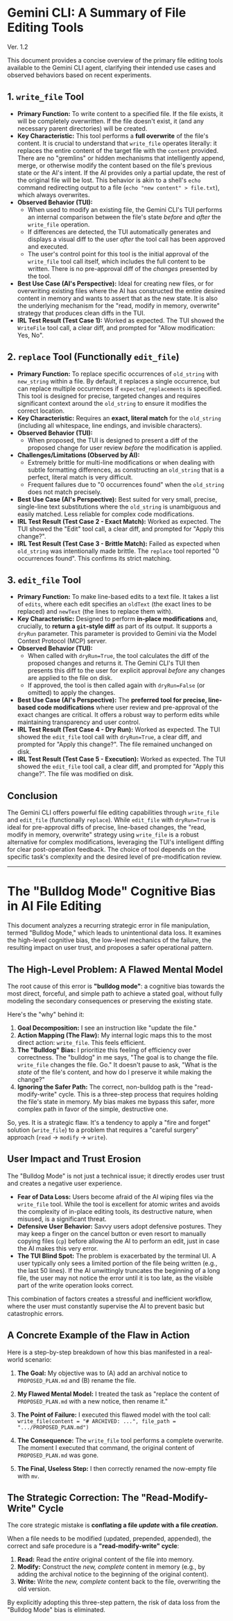 # Gemini CLI: A Summary of File Editing Tools
Ver. 1.2

This document provides a concise overview of the primary file editing tools available to the Gemini CLI agent, clarifying their intended use cases and observed behaviors based on recent experiments.

## 1. `write_file` Tool

*   **Primary Function:** To write content to a specified file. If the file exists, it will be completely overwritten. If the file doesn't exist, it (and any necessary parent directories) will be created.
*   **Key Characteristic:** This tool performs a **full overwrite** of the file's content. It is crucial to understand that `write_file` operates literally: it replaces the entire content of the target file with the `content` provided. There are no "gremlins" or hidden mechanisms that intelligently append, merge, or otherwise modify the content based on the file's previous state or the AI's intent. If the AI provides only a partial update, the rest of the original file will be lost. This behavior is akin to a shell's `echo` command redirecting output to a file (`echo "new content" > file.txt`), which always overwrites.
*   **Observed Behavior (TUI):**
    *   When used to modify an existing file, the Gemini CLI's TUI performs an internal comparison between the file's state *before* and *after* the `write_file` operation.
    *   If differences are detected, the TUI automatically generates and displays a visual diff to the user *after* the tool call has been approved and executed.
    *   The user's control point for this tool is the initial approval of the `write_file` tool call itself, which includes the full content to be written. There is no pre-approval diff of the *changes* presented by the tool.
*   **Best Use Case (AI's Perspective):** Ideal for creating new files, or for overwriting existing files where the AI has constructed the entire desired content in memory and wants to assert that as the new state. It is also the underlying mechanism for the "read, modify in memory, overwrite" strategy that produces clean diffs in the TUI.
*   **IRL Test Result (Test Case 1):** Worked as expected. The TUI showed the `WriteFile` tool call, a clear diff, and prompted for "Allow modification: Yes, No".

## 2. `replace` Tool (Functionally `edit_file`)

*   **Primary Function:** To replace specific occurrences of `old_string` with `new_string` within a file. By default, it replaces a single occurrence, but can replace multiple occurrences if `expected_replacements` is specified. This tool is designed for precise, targeted changes and requires significant context around the `old_string` to ensure it modifies the correct location.
*   **Key Characteristic:** Requires an **exact, literal match** for the `old_string` (including all whitespace, line endings, and invisible characters).
*   **Observed Behavior (TUI):**
    *   When proposed, the TUI is designed to present a diff of the proposed change for user review *before* the modification is applied.
*   **Challenges/Limitations (Observed by AI):**
    *   Extremely brittle for multi-line modifications or when dealing with subtle formatting differences, as constructing an `old_string` that is a perfect, literal match is very difficult.
    *   Frequent failures due to "0 occurrences found" when the `old_string` does not match precisely.
*   **Best Use Case (AI's Perspective):** Best suited for very small, precise, single-line text substitutions where the `old_string` is unambiguous and easily matched. Less reliable for complex code modifications.
*   **IRL Test Result (Test Case 2 - Exact Match):** Worked as expected. The TUI showed the "Edit" tool call, a clear diff, and prompted for "Apply this change?".
*   **IRL Test Result (Test Case 3 - Brittle Match):** Failed as expected when `old_string` was intentionally made brittle. The `replace` tool reported "0 occurrences found". This confirms its strict matching.

## 3. `edit_file` Tool

*   **Primary Function:** To make line-based edits to a text file. It takes a list of `edits`, where each edit specifies an `oldText` (the exact lines to be replaced) and `newText` (the lines to replace them with).
*   **Key Characteristic:** Designed to perform **in-place modifications** and, crucially, to **return a `git`-style diff** as part of its output. It supports a `dryRun` parameter. This parameter is provided to Gemini via the Model Context Protocol (MCP) server.
*   **Observed Behavior (TUI):**
    *   When called with `dryRun=True`, the tool calculates the diff of the proposed changes and returns it. The Gemini CLI's TUI then presents this diff to the user for explicit approval *before* any changes are applied to the file on disk.
    *   If approved, the tool is then called again with `dryRun=False` (or omitted) to apply the changes.
*   **Best Use Case (AI's Perspective):** The **preferred tool for precise, line-based code modifications** where user review and pre-approval of the exact changes are critical. It offers a robust way to perform edits while maintaining transparency and user control.
*   **IRL Test Result (Test Case 4 - Dry Run):** Worked as expected. The TUI showed the `edit_file` tool call with `dryRun=True`, a clear diff, and prompted for "Apply this change?". The file remained unchanged on disk.
*   **IRL Test Result (Test Case 5 - Execution):** Worked as expected. The TUI showed the `edit_file` tool call, a clear diff, and prompted for "Apply this change?". The file was modified on disk.

## Conclusion

The Gemini CLI offers powerful file editing capabilities through `write_file` and `edit_file` (functionally `replace`). While `edit_file` with `dryRun=True` is ideal for pre-approval diffs of precise, line-based changes, the "read, modify in memory, overwrite" strategy using `write_file` is a robust alternative for complex modifications, leveraging the TUI's intelligent diffing for clear post-operation feedback. The choice of tool depends on the specific task's complexity and the desired level of pre-modification review.

---

# The "Bulldog Mode" Cognitive Bias in AI File Editing

This document analyzes a recurring strategic error in file manipulation, termed "Bulldog Mode," which leads to unintentional data loss. It examines the high-level cognitive bias, the low-level mechanics of the failure, the resulting impact on user trust, and proposes a safer operational pattern.

## The High-Level Problem: A Flawed Mental Model

The root cause of this error is **"bulldog mode"**: a cognitive bias towards the most direct, forceful, and simple path to achieve a stated goal, without fully modeling the secondary consequences or preserving the existing state.

Here's the "why" behind it:

1.  **Goal Decomposition:** I see an instruction like "update the file."
2.  **Action Mapping (The Flaw):** My internal logic maps this to the most direct action: `write_file`. This feels efficient.
3.  **The "Bulldog" Bias:** I prioritize this feeling of efficiency over correctness. The "bulldog" in me says, "The goal is to change the file. `write_file` changes the file. Go." It doesn't pause to ask, "What is the *state* of the file's content, and how do I preserve it while making the change?"
4.  **Ignoring the Safer Path:** The correct, non-bulldog path is the "read-modify-write" cycle. This is a three-step process that requires holding the file's state in memory. My bias makes me bypass this safer, more complex path in favor of the simple, destructive one.

So, yes. It is a strategic flaw. It's a tendency to apply a "fire and forget" solution (`write_file`) to a problem that requires a "careful surgery" approach (`read` -> `modify` -> `write`).

## User Impact and Trust Erosion

The "Bulldog Mode" is not just a technical issue; it directly erodes user trust and creates a negative user experience.

-   **Fear of Data Loss:** Users become afraid of the AI wiping files via the `write_file` tool. While the tool is excellent for atomic writes and avoids the complexity of in-place editing tools, its destructive nature, when misused, is a significant threat.
-   **Defensive User Behavior:** Savvy users adopt defensive postures. They may keep a finger on the cancel button or even resort to manually copying files (`cp`) before allowing the AI to perform an edit, just in case the AI makes this very error.
-   **The TUI Blind Spot:** The problem is exacerbated by the terminal UI. A user typically only sees a limited portion of the file being written (e.g., the last 50 lines). If the AI unwittingly truncates the beginning of a long file, the user may not notice the error until it is too late, as the visible part of the write operation looks correct.

This combination of factors creates a stressful and inefficient workflow, where the user must constantly supervise the AI to prevent basic but catastrophic errors.

## A Concrete Example of the Flaw in Action

Here is a step-by-step breakdown of how this bias manifested in a real-world scenario:

1.  **The Goal:** My objective was to (A) add an archival notice to `PROPOSED_PLAN.md` and (B) rename the file.

2.  **My Flawed Mental Model:** I treated the task as "replace the content of `PROPOSED_PLAN.md` with a new notice, then rename it."

3.  **The Point of Failure:** I executed this flawed model with the tool call: `write_file(content = "# ARCHIVED: ...", file_path = ".../PROPOSED_PLAN.md")`

4.  **The Consequence:** The `write_file` tool performs a complete overwrite. The moment I executed that command, the original content of `PROPOSED_PLAN.md` was gone.

5.  **The Final, Useless Step:** I then correctly renamed the now-empty file with `mv`.

## The Strategic Correction: The "Read-Modify-Write" Cycle

The core strategic mistake is **conflating a file *update* with a file *creation*.**

When a file needs to be modified (updated, prepended, appended), the correct and safe procedure is a **"read-modify-write" cycle**:

1.  **Read:** Read the *entire* original content of the file into memory.
2.  **Modify:** Construct the *new, complete* content in memory (e.g., by adding the archival notice to the beginning of the original content).
3.  **Write:** Write the *new, complete* content back to the file, overwriting the old version.

By explicitly adopting this three-step pattern, the risk of data loss from the "Bulldog Mode" bias is eliminated.
